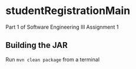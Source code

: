 # studentRegistrationMain
Part 1 of Software Engineering III Assignment 1

## Building the JAR
Run `mvn clean package` from a terminal
